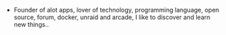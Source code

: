 - Founder of alot apps, lover of technology, programming language, open source, forum, docker, unraid and arcade, I like to discover and learn new things..
  <br>

































































































































































































































































































































































































































































































































































































































































































































































